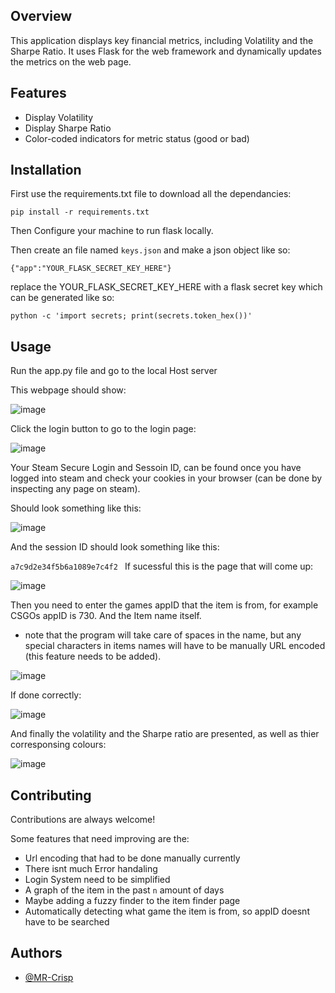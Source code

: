 
## Overview

This application displays key financial metrics, including Volatility and the Sharpe Ratio. It uses Flask for the web framework and dynamically updates the metrics on the web page.

## Features

- Display Volatility
- Display Sharpe Ratio
- Color-coded indicators for metric status (good or bad)

## Installation

First use the requirements.txt file to download all the dependancies:

`pip install -r requirements.txt`

Then Configure your machine to run flask locally.

Then create an file named `keys.json` and make a json object like so:

`{"app":"YOUR_FLASK_SECRET_KEY_HERE"}
`

replace the YOUR_FLASK_SECRET_KEY_HERE with a flask secret key which can be generated like so:

`python -c 'import secrets; print(secrets.token_hex())'`
## Usage

Run the app.py file and go to the local Host server

This webpage should show: 

![image](https://github.com/user-attachments/assets/220d5a51-5813-42a7-b16c-e071459f3523)

Click the login button to go to the login page:

![image](https://github.com/user-attachments/assets/72bc69d3-dc1c-4fa4-9173-4c2963bf4b1b)

Your Steam Secure Login and Sessoin ID, can be found once you have logged into steam and check your cookies in your browser (can be done by inspecting any page on steam).

Should look something like this:

![image](https://github.com/user-attachments/assets/0332ba2a-f8e4-45b9-8328-c25b621dc816)

And the session ID should look something like this:

`a7c9d2e34f5b6a1089e7c4f2
`
If sucessful this is the page that will come up:

![image](https://github.com/user-attachments/assets/23b32052-4936-498a-b099-3b3fa2132e12)

Then you need to enter the games appID that the item is from, for example CSGOs appID is 730. And the Item name itself.

- note that the program will take care of spaces in the name, but any special characters in items names will have to be manually URL encoded (this feature needs to be added).

![image](https://github.com/user-attachments/assets/90af53f5-9ef5-4bce-85e0-9d31438fd6ef)

If done correctly: 

![image](https://github.com/user-attachments/assets/abb8faec-9aae-453a-bb98-d5db6883ab97)

And finally the volatility and the Sharpe ratio are presented, as well as thier corresponsing colours:

![image](https://github.com/user-attachments/assets/f7b6e499-b9e2-496d-b584-f43a98981fa5)
## Contributing

Contributions are always welcome!

Some features that need improving are the:

- Url encoding that had to be done manually currently
- There isnt much Error handaling
- Login System need to be simplified
- A graph of the item in the past `n` amount of days
- Maybe adding a fuzzy finder to the item finder page
- Automatically detecting what game the item is from, so appID doesnt have to be searched


## Authors

- [@MR-Crisp](https://github.com/MR-Crisp)


